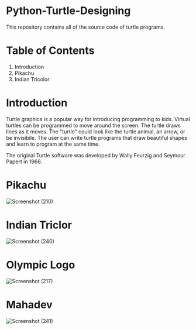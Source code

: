 # Python-Turtle-Designing

This repository contains all of the source code of turtle programs.

# Table of Contents

1. Introduction
2. Pikachu
3. Indian Tricolor

# Introduction

Turtle graphics is a popular way for introducing programming to kids. Virtual turtles can be programmed to move around the screen. The turtle draws lines as it moves. The "turtle" could look like the turtle animal, an arrow, or be invisibile. The user can write turtle programs that draw beautiful shapes and learn to program at the same time.

The original Turtle software was developed by Wally Feurzig and Seymour Papert in 1966.

# Pikachu

![Screenshot (210)](https://user-images.githubusercontent.com/73063420/126044282-1c22165e-8506-4756-9255-a12c87b0d86c.png)

# Indian Triclor

![Screenshot (240)](https://user-images.githubusercontent.com/73063420/132367042-05560cb4-2d59-45c5-b6bf-638a7ac1a0e4.png)

# Olympic Logo

![Screenshot (217)](https://user-images.githubusercontent.com/73063420/132367335-0c5a4fb4-7e55-4e38-ad77-0eb453ebec86.png)

# Mahadev

![Screenshot (241)](https://user-images.githubusercontent.com/73063420/132367477-772f0905-e9d4-4011-acca-87f2514975ad.png)


